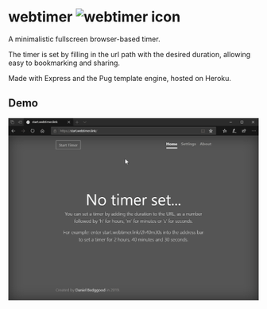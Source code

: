 # webtimer <img src="./public/safari-pinned-tab.svg" alt="webtimer icon" width="25"/>

A minimalistic fullscreen browser-based timer.

The timer is set by filling in the url path with the desired duration, allowing easy to bookmarking and sharing.

Made with Express and the Pug template engine, hosted on Heroku.

## Demo
<img src="./demo.gif" alt="demo"/>